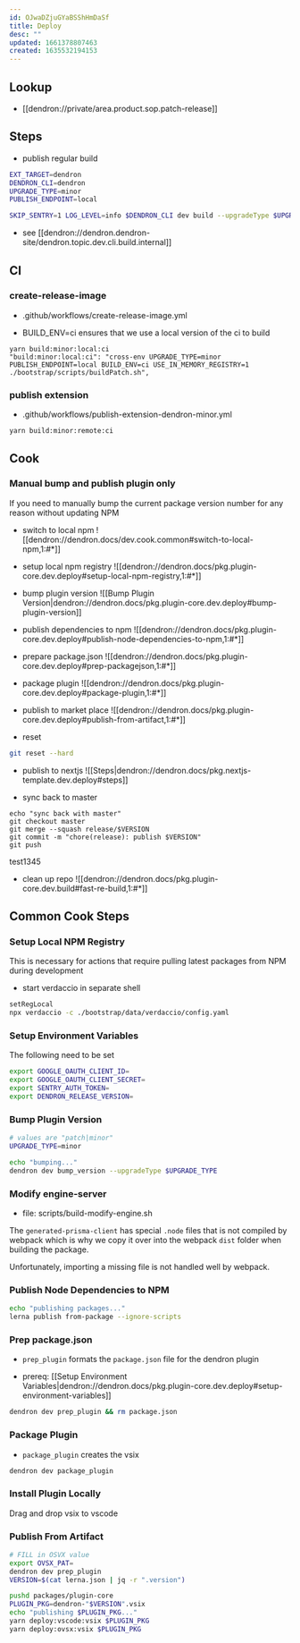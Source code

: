 ```yaml
---
id: OJwaDZjuGYaBSShHmDaSf
title: Deploy
desc: ""
updated: 1661378807463
created: 1635532194153
---
```


## Lookup
- [[dendron://private/area.product.sop.patch-release]]

## Steps

- publish regular build

```sh
EXT_TARGET=dendron
DENDRON_CLI=dendron
UPGRADE_TYPE=minor
PUBLISH_ENDPOINT=local

SKIP_SENTRY=1 LOG_LEVEL=info $DENDRON_CLI dev build --upgradeType $UPGRADE_TYPE --publishEndpoint $PUBLISH_ENDPOINT --fast --extensionTarget $EXT_TARGET
```

- see [[dendron://dendron.dendron-site/dendron.topic.dev.cli.build.internal]]

## CI

### create-release-image
- .github/workflows/create-release-image.yml

- BUILD_ENV=ci ensures that we use a local version of the ci to build
```
yarn build:minor:local:ci
"build:minor:local:ci": "cross-env UPGRADE_TYPE=minor PUBLISH_ENDPOINT=local BUILD_ENV=ci USE_IN_MEMORY_REGISTRY=1 ./bootstrap/scripts/buildPatch.sh",
```

### publish extension
- .github/workflows/publish-extension-dendron-minor.yml

```
yarn build:minor:remote:ci
```


## Cook

### Manual bump and publish plugin only

If you need to manually bump the current package version number for any reason without updating NPM
- switch to local npm ![[dendron://dendron.docs/dev.cook.common#switch-to-local-npm,1:#*]]

- setup local npm registry ![[dendron://dendron.docs/pkg.plugin-core.dev.deploy#setup-local-npm-registry,1:#*]]

- bump plugin version ![[Bump Plugin Version|dendron://dendron.docs/pkg.plugin-core.dev.deploy#bump-plugin-version]]

- publish dependencies to npm ![[dendron://dendron.docs/pkg.plugin-core.dev.deploy#publish-node-dependencies-to-npm,1:#*]]

- prepare package.json ![[dendron://dendron.docs/pkg.plugin-core.dev.deploy#prep-packagejson,1:#*]]

- package plugin ![[dendron://dendron.docs/pkg.plugin-core.dev.deploy#package-plugin,1:#*]]

- publish to market place ![[dendron://dendron.docs/pkg.plugin-core.dev.deploy#publish-from-artifact,1:#*]]

- reset
```sh
git reset --hard
```

- publish to nextjs ![[Steps|dendron://dendron.docs/pkg.nextjs-template.dev.deploy#steps]]

- sync back to master

```
echo "sync back with master"
git checkout master
git merge --squash release/$VERSION
git commit -m "chore(release): publish $VERSION"
git push
```
test1345

- clean up repo ![[dendron://dendron.docs/pkg.plugin-core.dev.build#fast-re-build,1:#*]]

## Common Cook Steps

### Setup Local NPM Registry

This is necessary for actions that require pulling latest packages from NPM during development

- start verdaccio in separate shell

```sh
setRegLocal
npx verdaccio -c ./bootstrap/data/verdaccio/config.yaml
```

### Setup Environment Variables

The following need to be set

```sh
export GOOGLE_OAUTH_CLIENT_ID=
export GOOGLE_OAUTH_CLIENT_SECRET=
export SENTRY_AUTH_TOKEN=
export DENDRON_RELEASE_VERSION=
```

### Bump Plugin Version

```sh
# values are "patch|minor"
UPGRADE_TYPE=minor

echo "bumping..."
dendron dev bump_version --upgradeType $UPGRADE_TYPE
```

### Modify engine-server
- file: scripts/build-modify-engine.sh

The `generated-prisma-client` has special `.node` files that is not compiled by webpack which is why we copy it over into the webpack `dist` folder when building the package. 

Unfortunately, importing a missing file is not handled well by webpack. 

### Publish Node Dependencies to NPM

```sh
echo "publishing packages..."
lerna publish from-package --ignore-scripts
```

### Prep package.json

- `prep_plugin` formats the `package.json` file for the dendron plugin

- prereq: [[Setup Environment Variables|dendron://dendron.docs/pkg.plugin-core.dev.deploy#setup-environment-variables]]

```sh
dendron dev prep_plugin && rm package.json
```

### Package Plugin

- `package_plugin` creates the vsix

```sh
dendron dev package_plugin
```

### Install Plugin Locally

Drag and drop vsix to vscode

### Publish From Artifact

```sh
# FILL in OSVX value
export OVSX_PAT=
dendron dev prep_plugin
VERSION=$(cat lerna.json | jq -r ".version")

pushd packages/plugin-core
PLUGIN_PKG=dendron-"$VERSION".vsix
echo "publishing $PLUGIN_PKG..."
yarn deploy:vscode:vsix $PLUGIN_PKG
yarn deploy:ovsx:vsix $PLUGIN_PKG
```

##

[^build]: [[Build|dendron://dendron.docs/pkg.dendron-cli.ref.dev.build]]
